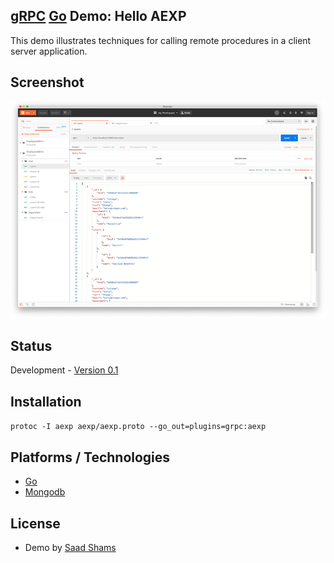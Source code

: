 ## [gRPC](https://en.wikipedia.org/wiki/GRPC) [Go](https://en.wikipedia.org/wiki/Go_(programming_language)) Demo: Hello AEXP
This demo illustrates techniques for calling remote procedures in a client server application.

## Screenshot
![PureMVC Java Demo: Employee Admin Microservice](https://raw.githubusercontent.com/PureMVC/puremvc-java-demo-microservice-employeeadmin/master/assets/screenshot.png)

## Status
Development - [Version 0.1]()

## Installation
`protoc -I aexp aexp/aexp.proto --go_out=plugins=grpc:aexp`

## Platforms / Technologies
* [Go](https://en.wikipedia.org/wiki/Go_(programming_language))
* [Mongodb](https://en.wikipedia.org/wiki/MongoDB)

## License
* Demo by [Saad Shams](https://www.linkedin.com/in/muizz)